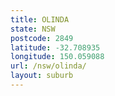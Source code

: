 ```yaml
---
title: OLINDA
state: NSW
postcode: 2849
latitude: -32.708935
longitude: 150.059088
url: /nsw/olinda/
layout: suburb
---
```

